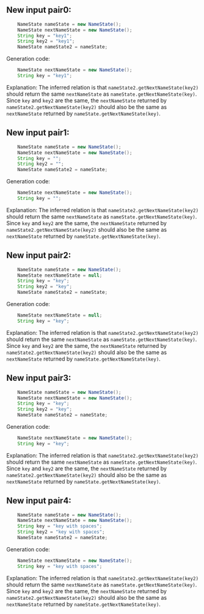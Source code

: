 ## New input pair0:
```java
    NameState nameState = new NameState();
    NameState nextNameState = new NameState();
    String key = "key1";
    String key2 = "key1";
    NameState nameState2 = nameState;
```
Generation code:
```java
    NameState nextNameState = new NameState();
    String key = "key1";
```
Explanation: The inferred relation is that `nameState2.getNextNameState(key2)` should return the same `nextNameState` as `nameState.getNextNameState(key)`. Since `key` and `key2` are the same, the `nextNameState` returned by `nameState2.getNextNameState(key2)` should also be the same as `nextNameState` returned by `nameState.getNextNameState(key)`.

## New input pair1:
```java
    NameState nameState = new NameState();
    NameState nextNameState = new NameState();
    String key = "";
    String key2 = "";
    NameState nameState2 = nameState;
```
Generation code:
```java
    NameState nextNameState = new NameState();
    String key = "";
```
Explanation: The inferred relation is that `nameState2.getNextNameState(key2)` should return the same `nextNameState` as `nameState.getNextNameState(key)`. Since `key` and `key2` are the same, the `nextNameState` returned by `nameState2.getNextNameState(key2)` should also be the same as `nextNameState` returned by `nameState.getNextNameState(key)`.

## New input pair2:
```java
    NameState nameState = new NameState();
    NameState nextNameState = null;
    String key = "key";
    String key2 = "key";
    NameState nameState2 = nameState;
```
Generation code:
```java
    NameState nextNameState = null;
    String key = "key";
```
Explanation: The inferred relation is that `nameState2.getNextNameState(key2)` should return the same `nextNameState` as `nameState.getNextNameState(key)`. Since `key` and `key2` are the same, the `nextNameState` returned by `nameState2.getNextNameState(key2)` should also be the same as `nextNameState` returned by `nameState.getNextNameState(key)`.

## New input pair3:
```java
    NameState nameState = new NameState();
    NameState nextNameState = new NameState();
    String key = "key";
    String key2 = "key";
    NameState nameState2 = nameState;
```
Generation code:
```java
    NameState nextNameState = new NameState();
    String key = "key";
```
Explanation: The inferred relation is that `nameState2.getNextNameState(key2)` should return the same `nextNameState` as `nameState.getNextNameState(key)`. Since `key` and `key2` are the same, the `nextNameState` returned by `nameState2.getNextNameState(key2)` should also be the same as `nextNameState` returned by `nameState.getNextNameState(key)`.

## New input pair4:
```java
    NameState nameState = new NameState();
    NameState nextNameState = new NameState();
    String key = "key with spaces";
    String key2 = "key with spaces";
    NameState nameState2 = nameState;
```
Generation code:
```java
    NameState nextNameState = new NameState();
    String key = "key with spaces";
```
Explanation: The inferred relation is that `nameState2.getNextNameState(key2)` should return the same `nextNameState` as `nameState.getNextNameState(key)`. Since `key` and `key2` are the same, the `nextNameState` returned by `nameState2.getNextNameState(key2)` should also be the same as `nextNameState` returned by `nameState.getNextNameState(key)`.
